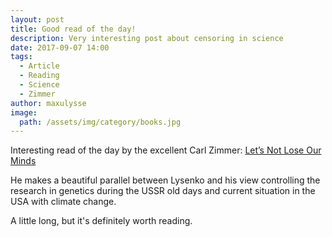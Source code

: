 ```yaml
---
layout: post
title: Good read of the day!
description: Very interesting post about censoring in science
date: 2017-09-07 14:00
tags:
  - Article
  - Reading
  - Science
  - Zimmer
author: maxulysse
image:
  path: /assets/img/category/books.jpg
---
```

Interesting read of the day by the excellent Carl Zimmer: [Let’s Not Lose Our Minds <i class="fab fa-medium" aria-hidden="true"></i>](https://medium.com/@carlzimmer/lets-not-lose-our-minds-c5dcac29e97f)

He makes a beautiful parallel between Lysenko and his view controlling the research in genetics during the USSR old days and current situation in the USA with climate change.

A little long, but it's definitely worth reading.
